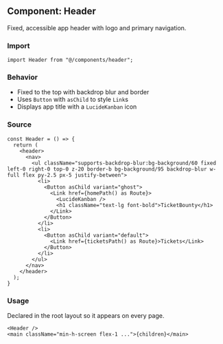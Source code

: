 ## Component: Header

Fixed, accessible app header with logo and primary navigation.

### Import

```tsx
import Header from "@/components/header";
```

### Behavior

- Fixed to the top with backdrop blur and border
- Uses `Button` with `asChild` to style `Link`s
- Displays app title with a `LucideKanban` icon

### Source

```7:27:src/components/header.tsx
const Header = () => {
  return (
    <header>
      <nav>
        <ul className="supports-backdrop-blur:bg-background/60 fixed left-0 right-0 top-0 z-20 border-b bg-background/95 backdrop-blur w-full flex py-2.5 px-5 justify-between">
          <li>
            <Button asChild variant="ghost">
              <Link href={homePath() as Route}>
                <LucideKanban />
                <h1 className="text-lg font-bold">TicketBounty</h1>
              </Link>
            </Button>
          </li>
          <li>
            <Button asChild variant="default">
              <Link href={ticketsPath() as Route}>Tickets</Link>
            </Button>
          </li>
        </ul>
      </nav>
    </header>
  );
}
```

### Usage

Declared in the root layout so it appears on every page.

```31:33:src/app/layout.tsx
<Header />
<main className="min-h-screen flex-1 ...">{children}</main>
```
